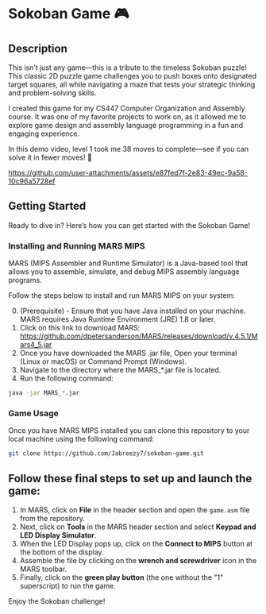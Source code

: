 # Sokoban Game 🎮

## Description
This isn’t just any game—this is a tribute to the timeless Sokoban puzzle! This classic 2D puzzle game challenges you to push boxes onto designated target squares, all while navigating a maze that tests your strategic thinking and problem-solving skills.

I created this game for my CS447 Computer Organization and Assembly course. It was one of my favorite projects to work on, as it allowed me to explore game design and assembly language programming in a fun and engaging experience.

In this demo video, level 1 took me 38 moves to complete—see if you can solve it in fewer moves! 🧩

https://github.com/user-attachments/assets/e87fed7f-2e83-49ec-9a58-10c96a5728ef

## Getting Started

Ready to dive in? Here’s how you can get started with the Sokoban Game!

### Installing and Running MARS MIPS
MARS (MIPS Assembler and Runtime Simulator) is a Java-based tool that allows you to assemble, simulate, and debug MIPS assembly language programs. 

Follow the steps below to install and run MARS MIPS on your system:

0. (Prerequisite) - Ensure that you have Java installed on your machine. MARS requires Java Runtime Environment (JRE) 1.8 or later.
1. Click on this link to download MARS: https://github.com/dpetersanderson/MARS/releases/download/v.4.5.1/Mars4_5.jar
2. Once you have downloaded the MARS .jar file, Open your terminal (Linux or macOS) or Command Prompt (Windows).
3. Navigate to the directory where the MARS_*.jar file is located.
4. Run the following command:
```bash
java -jar MARS_*.jar

```

### Game Usage

Once you have MARS MIPS installed you can clone this repository to your local machine using the following command:

```bash
git clone https://github.com/Jabreezy7/sokoban-game.git
```

## Follow these final steps to set up and launch the game:
1. In MARS, click on **File** in the header section and open the `game.asm` file from the repository.
2. Next, click on **Tools** in the MARS header section and select **Keypad and LED Display Simulator**.
3. When the LED Display pops up, click on the **Connect to MIPS** button at the bottom of the display.
4. Assemble the file by clicking on the **wrench and screwdriver** icon in the MARS toolbar.
5. Finally, click on the **green play button** (the one without the "1" superscript) to run the game.

Enjoy the Sokoban challenge!


